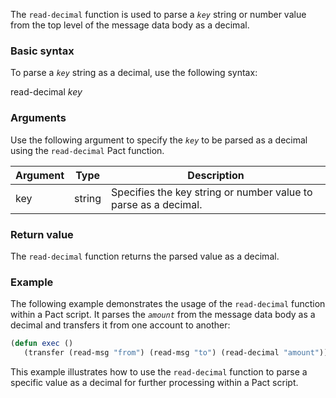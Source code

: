The `read-decimal` function is used to parse a *`key`* string or number value from the top level of the message data body as a decimal.

### Basic syntax

To parse a *`key`* string as a decimal, use the following syntax:

read-decimal *key*

### Arguments

Use the following argument to specify the *`key`* to be parsed as a decimal using the `read-decimal` Pact function.

| Argument | Type | Description |
| --- | --- | --- |
| key | string | Specifies the key string or number value to parse as a decimal. |

### Return value

The `read-decimal` function returns the parsed value as a decimal.

### Example

The following example demonstrates the usage of the `read-decimal` function within a Pact script. It parses the *`amount`* from the message data body as a decimal and transfers it from one account to another:

```lisp
(defun exec ()
   (transfer (read-msg "from") (read-msg "to") (read-decimal "amount")))
```

This example illustrates how to use the `read-decimal` function to parse a specific value as a decimal for further processing within a Pact script.
